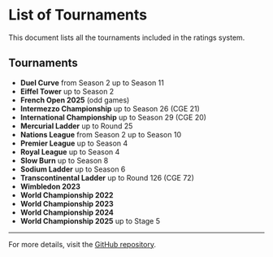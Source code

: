 # List of Tournaments

This document lists all the tournaments included in the ratings system.

## Tournaments

- **Duel Curve** from Season 2 up to Season 11
- **Eiffel Tower** up to Season 2
- **French Open 2025** (odd games)
- **Intermezzo Championship** up to Season 26 (CGE 21)
- **International Championship** up to Season 29 (CGE 20)
- **Mercurial Ladder** up to Round 25
- **Nations League** from Season 2 up to Season 10
- **Premier League** up to Season 4
- **Royal League** up to Season 4
- **Slow Burn** up to Season 8
- **Sodium Ladder** up to Season 6
- **Transcontinental Ladder** up to Round 126 (CGE 72)
- **Wimbledon 2023**
- **World Championship 2022**
- **World Championship 2023**
- **World Championship 2024**
- **World Championship 2025** up to Stage 5

---

For more details, visit the [GitHub repository](https://github.com/ausberg/tta_ratings).
